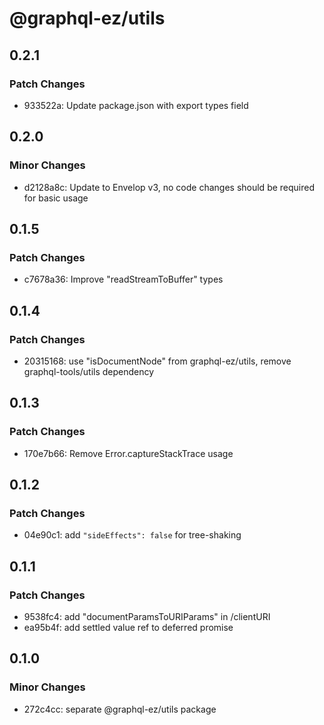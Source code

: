 # @graphql-ez/utils

## 0.2.1

### Patch Changes

- 933522a: Update package.json with export types field

## 0.2.0

### Minor Changes

- d2128a8c: Update to Envelop v3, no code changes should be required for basic usage

## 0.1.5

### Patch Changes

- c7678a36: Improve "readStreamToBuffer" types

## 0.1.4

### Patch Changes

- 20315168: use "isDocumentNode" from graphql-ez/utils, remove graphql-tools/utils dependency

## 0.1.3

### Patch Changes

- 170e7b66: Remove Error.captureStackTrace usage

## 0.1.2

### Patch Changes

- 04e90c1: add `"sideEffects": false` for tree-shaking

## 0.1.1

### Patch Changes

- 9538fc4: add "documentParamsToURIParams" in /clientURI
- ea95b4f: add settled value ref to deferred promise

## 0.1.0

### Minor Changes

- 272c4cc: separate @graphql-ez/utils package
